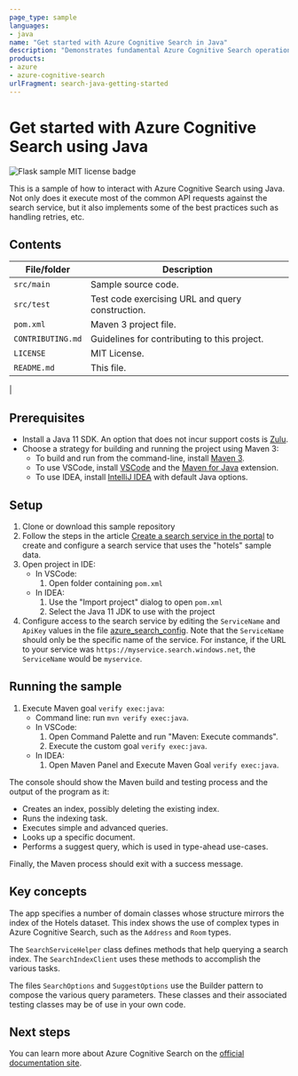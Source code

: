 ```yaml
---
page_type: sample
languages:
- java
name: "Get started with Azure Cognitive Search in Java"
description: "Demonstrates fundamental Azure Cognitive Search operations in a Java console app. Includes error handling and supports the Rooms complex collection in the Hotels demo data set."
products:
- azure
- azure-cognitive-search
urlFragment: search-java-getting-started
---
```


# Get started with Azure Cognitive Search using Java

![Flask sample MIT license badge](https://img.shields.io/badge/license-MIT-green.svg)

This is a sample of how to interact with Azure Cognitive Search using Java. Not only does it execute most of the common API requests against the search service, but it also implements some of the best practices such as handling retries, etc.  

## Contents

| File/folder | Description |
|-------------|-------------|
| `src/main`       | Sample source code. |
| `src/test` | Test code exercising URL and query construction. |
| `pom.xml` | Maven 3 project file. |
| `CONTRIBUTING.md` | Guidelines for contributing to this project. |
| `LICENSE` | MIT License. | 
| `README.md`   | This file. |
| 

## Prerequisites

- Install a Java 11 SDK. An option that does not incur support costs is [Zulu](https://docs.microsoft.com/java/azure/jdk/?view=azure-java-stable).
- Choose a strategy for building and running the project using Maven 3:
    - To build and run from the command-line, install [Maven 3](https://maven.apache.org/download.cgi).
    - To use VSCode, install [VSCode](https://code.visualstudio.com/) and the [Maven for Java](https://marketplace.visualstudio.com/items?itemName=vscjava.vscode-maven) extension.
    - To use IDEA, install [IntelliJ IDEA](https://www.jetbrains.com/idea/) with default Java options.

## Setup

1. Clone or download this sample repository
1. Follow the steps in the article [Create a search service in the portal](https://docs.microsoft.com/azure/search/search-create-service-portal) to create and configure a search service that uses the "hotels" sample data.
1. Open project in IDE:
    * In VSCode: 
        1. Open folder containing `pom.xml` 
    * In IDEA: 
        1. Use the "Import project" dialog to open `pom.xml`
        1. Select the Java 11 JDK to use with the project
1. Configure access to the search service by editing the `ServiceName` and `ApiKey` values in the file [azure_search_config](src/main/resources/azure_search_config). Note that the `ServiceName` should only be the specific name of the service. For instance, if the URL to your service was `https://myservice.search.windows.net`, the `ServiceName` would be `myservice`.

## Running the sample

1. Execute Maven goal `verify exec:java`:
    * Command line: run `mvn verify exec:java`.
    * In VSCode: 
        1. Open Command Palette and run "Maven: Execute commands".
        2. Execute the custom goal `verify exec:java`.
    * In IDEA:
        1. Open Maven Panel and Execute Maven Goal `verify exec:java`.

The console should show the Maven build and testing process and the output of the program as it:
 
* Creates an index, possibly deleting the existing index.
* Runs the indexing task.
* Executes simple and advanced queries.
* Looks up a specific document.
* Performs a suggest query, which is used in type-ahead use-cases.

Finally, the Maven process should exit with a success message. 

## Key concepts

The app specifies a number of domain classes whose structure mirrors the index of the Hotels dataset. This index shows the use of complex types in Azure Cognitive Search, such as the `Address` and `Room` types. 

The `SearchServiceHelper` class defines methods that help querying a search index. The `SearchIndexClient` uses these methods to accomplish the various tasks.

The files `SearchOptions` and `SuggestOptions` use the Builder pattern to compose the various query parameters. These classes and their associated testing classes may be of use in your own code. 

    
## Next steps

You can learn more about Azure Cognitive Search on the [official documentation site](https://docs.microsoft.com/azure/search).
